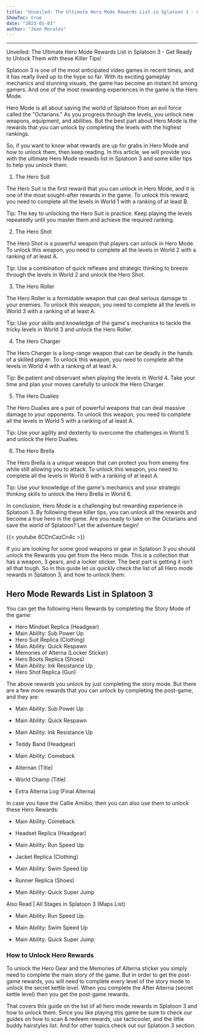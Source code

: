```yaml
---
title: "Unveiled: The Ultimate Hero Mode Rewards List in Splatoon 3 - Get Ready to Unlock Them with these Killer Tips!"
ShowToc: true 
date: "2023-01-03"
author: "Jean Morales"
---
```

*****
Unveiled: The Ultimate Hero Mode Rewards List in Splatoon 3 - Get Ready to Unlock Them with these Killer Tips!

Splatoon 3 is one of the most anticipated video games in recent times, and it has really lived up to the hype so far. With its exciting gameplay mechanics and stunning visuals, the game has become an instant hit among gamers. And one of the most rewarding experiences in the game is the Hero Mode.

Hero Mode is all about saving the world of Splatoon from an evil force called the "Octarians." As you progress through the levels, you unlock new weapons, equipment, and abilities. But the best part about Hero Mode is the rewards that you can unlock by completing the levels with the highest rankings.

So, if you want to know what rewards are up for grabs in Hero Mode and how to unlock them, then keep reading. In this article, we will provide you with the ultimate Hero Mode rewards list in Splatoon 3 and some killer tips to help you unlock them.

1. The Hero Suit

The Hero Suit is the first reward that you can unlock in Hero Mode, and it is one of the most sought-after rewards in the game. To unlock this reward, you need to complete all the levels in World 1 with a ranking of at least B.

Tip: The key to unlocking the Hero Suit is practice. Keep playing the levels repeatedly until you master them and achieve the required ranking.

2. The Hero Shot

The Hero Shot is a powerful weapon that players can unlock in Hero Mode. To unlock this weapon, you need to complete all the levels in World 2 with a ranking of at least A.

Tip: Use a combination of quick reflexes and strategic thinking to breeze through the levels in World 2 and unlock the Hero Shot.

3. The Hero Roller

The Hero Roller is a formidable weapon that can deal serious damage to your enemies. To unlock this weapon, you need to complete all the levels in World 3 with a ranking of at least A.

Tip: Use your skills and knowledge of the game's mechanics to tackle the tricky levels in World 3 and unlock the Hero Roller.

4. The Hero Charger

The Hero Charger is a long-range weapon that can be deadly in the hands of a skilled player. To unlock this weapon, you need to complete all the levels in World 4 with a ranking of at least A.

Tip: Be patient and observant when playing the levels in World 4. Take your time and plan your moves carefully to unlock the Hero Charger.

5. The Hero Dualies

The Hero Dualies are a pair of powerful weapons that can deal massive damage to your opponents. To unlock this weapon, you need to complete all the levels in World 5 with a ranking of at least A.

Tip: Use your agility and dexterity to overcome the challenges in World 5 and unlock the Hero Dualies.

6. The Hero Brella

The Hero Brella is a unique weapon that can protect you from enemy fire while still allowing you to attack. To unlock this weapon, you need to complete all the levels in World 6 with a ranking of at least A.

Tip: Use your knowledge of the game's mechanics and your strategic thinking skills to unlock the Hero Brella in World 6.

In conclusion, Hero Mode is a challenging but rewarding experience in Splatoon 3. By following these killer tips, you can unlock all the rewards and become a true hero in the game. Are you ready to take on the Octarians and save the world of Splatoon? Let the adventure begin!

{{< youtube 6CDnCazCn4c >}} 



If you are looking for some good weapons or gear in Splatoon 3 you should unlock the Rewards you get from the Hero mode. This is a collection that has a weapon, 3 gears, and a locker sticker. The best part is getting it isn’t all that tough. So in this guide let us quickly check the list of all Hero mode rewards in Splatoon 3, and how to unlock them.
 
## Hero Mode Rewards List in Splatoon 3
 

 
You can get the following Hero Rewards by completing the Story Mode of the game:
 
- Hero Mindset Replica (Headgear)
 - Main Ability: Sub Power Up
 - Hero Suit Replica (Clothing)
 - Main Ability: Quick Respawn
 - Memories of Alterna (Locker Sticker)
 - Hero Boots Replica (Shoes)
 - Main Ability: Ink Resistance Up
 - Hero Shot Replica (Gun)

 
The above rewards you unlock by just completing the story mode. But there are a few more rewards that you can unlock by completing the post-game, and they are:
 
- Main Ability: Sub Power Up

 
- Main Ability: Quick Respawn

 
- Main Ability: Ink Resistance Up

 
- Teddy Band (Headgear)
 - Main Ability: Comeback
 - Alternan (Title)
 - World Champ (Title)
 - Extra Alterna Log (Final Alterna)

 
In case you have the Callie Amiibo, then you can also use them to unlock these Hero Rewards:
 
- Main Ability: Comeback

 
- Headset Replica (Headgear)
 - Main Ability: Run Speed Up
 - Jacket Replica (Clothing)
 - Main Ability: Swim Speed Up
 - Runner Replica (Shoes)
 - Main Ability: Quick Super Jump

 
Also Read | All Stages in Splatoon 3 (Maps List)
 
- Main Ability: Run Speed Up

 
- Main Ability: Swim Speed Up

 
- Main Ability: Quick Super Jump

 
### How to Unlock Hero Rewards
 
To unlock the Hero Gear and the Memories of Alterna sticker you simply need to complete the main story of the game. But in order to get the post-game rewards, you will need to complete every level of the story mode to unlock the secret kettle level. When you complete the After Alterna (secret kettle level) then you get the post-game rewards.
 
That covers this guide on the list of all hero mode rewards in Splatoon 3 and how to unlock them. Since you like playing this game be sure to check our guides on how to scan & redeem rewards, use tacticooler, and the little buddy hairstyles list. And for other topics check out our Splatoon 3 section.




